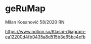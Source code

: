 # geRuMap

Milan Kosanović 58/2020 RN


https://www.notion.so/Klasni-dijagram-ea12200d4fb0435a8d515b3e65bc4efb
